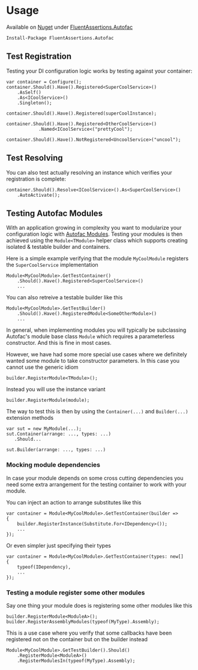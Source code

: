 # Usage
 
 Available on [Nuget](https://www.nuget.org) under [FluentAssertions.Autofac](https://www.nuget.org/packages/FluentAssertions.Autofac/)

    Install-Package FluentAssertions.Autofac

## Test Registration

Testing your DI configuration logic works by testing against your container:

	var container = Configure();
	container.Should().Have().Registered<SuperCoolService>()
        .AsSelf()
        .As<ICoolService>()
        .Singleton();

    container.Should().Have().Registered(superCoolInstance);

    container.Should().Have().Registered<OtherCoolService>()
                .Named<ICoolService<("prettyCool");

    container.Should().Have().NotRegistered<UncoolService>("uncool");

## Test Resolving
	
You can also test actually resolving an instance which verifies your registration is complete:

    container.Should().Resolve<ICoolService>().As<SuperCoolService>()
        .AutoActivate();

## Testing Autofac Modules

With an application growing in complexity you want to modularize your configuration logic with [Autofac Modules](http://autofac.readthedocs.org/en/latest/configuration/modules.html). Testing your modules is then achieved using the `Module<TModule>` helper class which supports creating isolated & testable builder and containers.

Here is a simple example verifying that the module `MyCoolModule` registers the `SuperCoolService` implementation

    Module<MyCoolModule>.GetTestContainer()
	    .Should().Have().Registered<SuperCoolService>()
		...

You can also retreive a testable builder like this

    Module<MyCoolModule>.GetTestBuilder()
	    .Should().Have().RegisteredModule<SomeOtherModule>()
		...

In general, when implementing modules you will typically be subclassing Autofac's module base class `Module` which requires a parameterless constructor. And this is fine in most cases. 

However, we have had some more special use cases where we definitely 
wanted some module to take constructor parameters. In this case you cannot use the generic idiom

    builder.RegisterModule<TModule>();

Instead you will use the instance variant

    builder.RegisterModule(module); 

The way to test this is then by using the `Container(...)` and `Builder(...)` extension methods

    var sut = new MyModule(...);
    sut.Container(arrange: ..., types: ...)
       .Should...

    sut.Builder(arrange: ..., types: ...)

### Mocking module dependencies

In case your module depends on some cross cutting dependencies you need some extra arrangement for the testing container to work with your module. 

You can inject an action to arrange substitutes like this

    var container = Module<MyCoolModule>.GetTestContainer(builder =>
    {
        builder.RegisterInstance(Substitute.For<IDependency>());
        ...
    });

Or even simpler just specifying their types

    var container = Module<MyCoolModule>.GetTestContainer(types: new[]
    {
        typeof(IDependency),
        ...
    });


### Testing a module register some other modules 

Say one thing your module does is registering some other modules like this

    builder.RegisterModule<ModuleA>();
    builder.RegisterAssemblyModules(typeof(MyType).Assembly);

This is a use case where you verify that some callbacks have been registered not on the container but on the builder instead

    Module<MyCoolModule>.GetTestBuilder().Should()
        .RegisterModule<ModuleA>()
        .RegisterModulesIn(typeof(MyType).Assembly);
